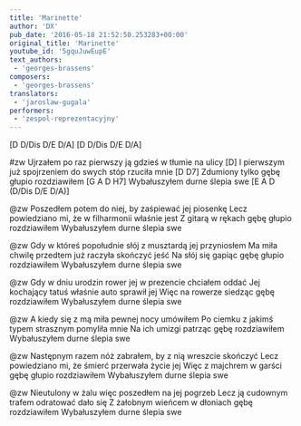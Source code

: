 ```yaml
---
title: 'Marinette'
author: 'DX'
pub_date: '2016-05-18 21:52:50.253283+00:00'
original_title: 'Marinette'
youtube_id: '5gquJuwEupE'
text_authors:
 - 'georges-brassens'
composers:
 - 'georges-brassens'
translators:
 - 'jaroslaw-gugala'
performers:
 - 'zespol-reprezentacyjny'
---
```


[D D/Dis D/E D/A]
[D D/Dis D/E D/A]

#zw
Ujrzałem po raz pierwszy ją gdzieś w tłumie na ulicy [D]
I pierwszym już spojrzeniem do swych stóp rzuciła mnie [D D7]
Zdumiony tylko gębę głupio rozdziawiłem [G A D H7]
Wybałuszyłem durne ślepia swe [E A D (D/Dis D/E D/A)]

@zw
Poszedłem potem do niej, by zaśpiewać jej piosenkę 
Lecz powiedziano mi, że w filharmonii właśnie jest
Z gitarą w rękach gębę głupio rozdziawiłem 
Wybałuszyłem durne ślepia swe 

@zw
Gdy w któreś popołudnie słój z musztardą jej przyniosłem 
Ma miła chwilę przedtem już raczyła skończyć jeść 
Na słój się gapiąc gębę głupio rozdziawiłem 
Wybałuszyłem durne ślepia swe 

@zw
Gdy w dniu urodzin rower jej w prezencie chciałem oddać 
Jej kochający tatuś właśnie auto sprawił jej 
Więc na rowerze siedząc gębę rozdziawiłem 
Wybałuszyłem durne ślepia swe 

@zw
A kiedy się z mą miła pewnej nocy umówiłem 
Po ciemku z jakimś typem strasznym pomyliła mnie 
Na ich umizgi patrząc gębę rozdziawiłem 
Wybałuszyłem durne ślepia swe 

@zw
Następnym razem nóż zabrałem, by z nią wreszcie skończyć 
Lecz powiedziano mi, że śmierć przerwała życie jej
Więc z majchrem w garści gębę głupio rozdziawiłem 
Wybałuszyłem durne ślepia swe 

@zw
Nieutulony w żalu więc poszedłem na jej pogrzeb 
Lecz ją cudownym trafem odratować dało się 
Z żałobnym wieńcem w dłoniach gębę rozdziawiłem 
Wybałuszyłem durne ślepia swe